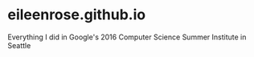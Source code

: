 # eileenrose.github.io

Everything I did in Google's 2016 Computer Science Summer Institute in Seattle
